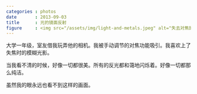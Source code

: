 ```yaml
---
categories : photos
date       : 2013-09-03
title      : 光的镜面反射
figure     : <img src="/assets/img/light-and-metals.jpeg" alt="失去对焦的画面里有明媚的阳光，和金属自行车零件的反光。">
---
```

大学一年级，室友借我玩弄他的相机。我被手动调节的对焦功能吸引。我喜欢上了失焦时的模糊光影。

当我看不清的时候，好像一切都很美。所有的反光都和蔼地闪烁着。好像一切都那么纯洁。

虽然我的眼永远也看不到这样的画面。